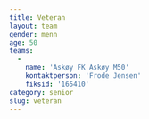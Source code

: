 ```yaml
---
title: Veteran
layout: team
gender: menn
age: 50
teams:
  -
    name: 'Askøy FK Askøy M50'
    kontaktperson: 'Frode Jensen'
    fiksid: '165410'
category: senior
slug: veteran
---
```

